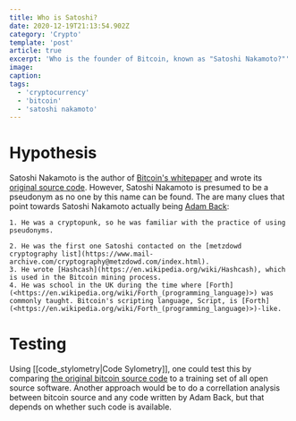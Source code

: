 ```yaml
---
title: Who is Satoshi?
date: 2020-12-19T21:13:54.902Z
category: 'Crypto'
template: 'post'
article: true
excerpt: 'Who is the founder of Bitcoin, known as "Satoshi Nakamoto?"'
image:
caption:
tags:
  - 'cryptocurrency'
  - 'bitcoin'
  - 'satoshi nakamoto'
---
```


# Hypothesis

Satoshi Nakamoto is the author of [Bitcoin's whitepaper](https://www.mail-archive.com/cryptography@metzdowd.com/msg09959.html) and wrote its [original source code](https://satoshi.nakamotoinstitute.org/code/). However, Satoshi Nakamoto is presumed to be a pseudonym as no one by this name can be found. The are many clues that point towards Satoshi Nakamoto actually being [Adam Back](https://en.wikipedia.org/wiki/Adam_Back):

    1. He was a cryptopunk, so he was familiar with the practice of using pseudonyms.

    2. He was the first one Satoshi contacted on the [metzdowd cryptography list](https://www.mail-archive.com/cryptography@metzdowd.com/index.html).
    3. He wrote [Hashcash](https://en.wikipedia.org/wiki/Hashcash), which is used in the Bitcoin mining process.
    4. He was school in the UK during the time where [Forth](<https://en.wikipedia.org/wiki/Forth_(programming_language)>) was commonly taught. Bitcoin's scripting language, Script, is [Forth](<https://en.wikipedia.org/wiki/Forth_(programming_language)>)-like.

# Testing

Using [[code_stylometry|Code Sylometry]], one could test this by comparing [the original bitcoin source code](https://satoshi.nakamotoinstitute.org/code/) to a training set of all open source software. Another approach would be to do a correllation analysis between bitcoin source and any code written by Adam Back, but that depends on whether such code is available.


